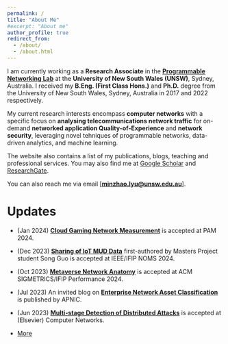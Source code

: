 ```yaml
---
permalink: /
title: "About Me"
#excerpt: "About me"
author_profile: true
redirect_from: 
  - /about/
  - /about.html
---
```


I am currently working as a **Research Associate** in the [**Programmable Networking Lab**](https://www.capabilities.unsw.edu.au/software-defined-networking-cyber-intelligence) at the **University of New South Wales (UNSW)**, Sydney, Australia.
I received my **B.Eng. (First Class Hons.)** and **Ph.D.** degree from the University of New South Wales, Sydney, Australia in 2017 and 2022 respectively. 

My current research interests encompass **computer networks** with a specific focus on **analysing telecommunications network traffic** for on-demand **networked application Quality-of-Experience** and **network security**, leveraging novel tehniques of programmable networks, data-driven analytics, and machine learning.


The website also contains a list of my publications, blogs, teaching and professional services. You may also find me at [Google Scholar](https://scholar.google.com.au/citations?hl=en&user=6oFRlVcAAAAJ) and [ResearchGate](https://www.researchgate.net/profile/Minzhao-Lyu).

You can also reach me via email [**minzhao.lyu@unsw.edu.au**].


Updates
======
* (Jan 2024) [**Cloud Gaming Network Measurement**](https://minzhaolyu.github.io/publications/) is accepted at PAM 2024.

* (Dec 2023) [**Sharing of IoT MUD Data**](https://minzhaolyu.github.io/publications/) first-authored by Masters Project student Song Guo is accepted at IEEE/IFIP NOMS 2024.

* (Oct 2023) [**Metaverse Network Anatomy**](https://minzhaolyu.github.io/publications/) is accepted at ACM SIGMETRICS/IFIP Performance 2024.

* (Jul 2023) An invited blog on [**Enterprise Network Asset Classification**](https://blog.apnic.net/2023/07/28/dont-leave-network-blind-spots/) is published by APNIC.

* (Jun 2023) [**Multi-stage Detection of Distributed Attacks**](https://minzhaolyu.github.io/publications/) is accepted at (Elsevier) Computer Networks.


* [More](https://minzhaolyu.github.io/update/)